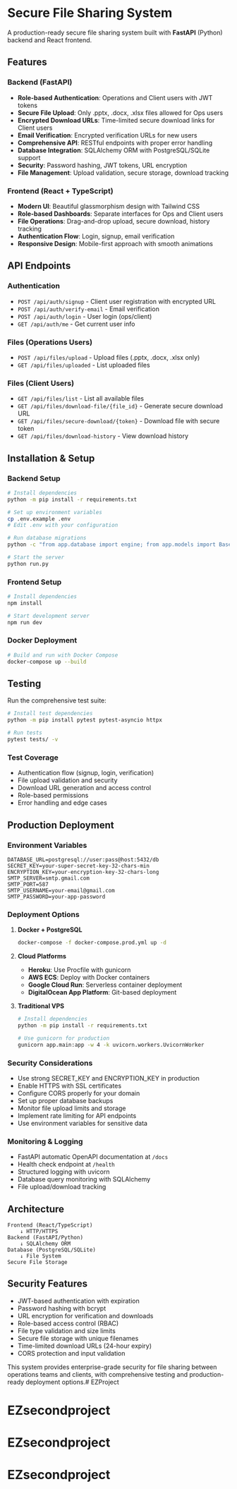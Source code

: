 # Secure File Sharing System

A production-ready secure file sharing system built with **FastAPI** (Python) backend and React frontend.

## Features

### Backend (FastAPI)
- **Role-based Authentication**: Operations and Client users with JWT tokens
- **Secure File Upload**: Only .pptx, .docx, .xlsx files allowed for Ops users
- **Encrypted Download URLs**: Time-limited secure download links for Client users
- **Email Verification**: Encrypted verification URLs for new users
- **Comprehensive API**: RESTful endpoints with proper error handling
- **Database Integration**: SQLAlchemy ORM with PostgreSQL/SQLite support
- **Security**: Password hashing, JWT tokens, URL encryption
- **File Management**: Upload validation, secure storage, download tracking

### Frontend (React + TypeScript)
- **Modern UI**: Beautiful glassmorphism design with Tailwind CSS
- **Role-based Dashboards**: Separate interfaces for Ops and Client users
- **File Operations**: Drag-and-drop upload, secure download, history tracking
- **Authentication Flow**: Login, signup, email verification
- **Responsive Design**: Mobile-first approach with smooth animations

## API Endpoints

### Authentication
- `POST /api/auth/signup` - Client user registration with encrypted URL
- `POST /api/auth/verify-email` - Email verification
- `POST /api/auth/login` - User login (ops/client)
- `GET /api/auth/me` - Get current user info

### Files (Operations Users)
- `POST /api/files/upload` - Upload files (.pptx, .docx, .xlsx only)
- `GET /api/files/uploaded` - List uploaded files

### Files (Client Users)
- `GET /api/files/list` - List all available files
- `GET /api/files/download-file/{file_id}` - Generate secure download URL
- `GET /api/files/secure-download/{token}` - Download file with secure token
- `GET /api/files/download-history` - View download history

## Installation & Setup

### Backend Setup
```bash
# Install dependencies
python -m pip install -r requirements.txt

# Set up environment variables
cp .env.example .env
# Edit .env with your configuration

# Run database migrations
python -c "from app.database import engine; from app.models import Base; Base.metadata.create_all(bind=engine)"

# Start the server
python run.py
```

### Frontend Setup
```bash
# Install dependencies
npm install

# Start development server
npm run dev
```

### Docker Deployment
```bash
# Build and run with Docker Compose
docker-compose up --build
```

## Testing

Run the comprehensive test suite:
```bash
# Install test dependencies
python -m pip install pytest pytest-asyncio httpx

# Run tests
pytest tests/ -v
```

### Test Coverage
- Authentication flow (signup, login, verification)
- File upload validation and security
- Download URL generation and access control
- Role-based permissions
- Error handling and edge cases

## Production Deployment

### Environment Variables
```env
DATABASE_URL=postgresql://user:pass@host:5432/db
SECRET_KEY=your-super-secret-key-32-chars-min
ENCRYPTION_KEY=your-encryption-key-32-chars-long
SMTP_SERVER=smtp.gmail.com
SMTP_PORT=587
SMTP_USERNAME=your-email@gmail.com
SMTP_PASSWORD=your-app-password
```

### Deployment Options

1. **Docker + PostgreSQL**
   ```bash
   docker-compose -f docker-compose.prod.yml up -d
   ```

2. **Cloud Platforms**
   - **Heroku**: Use Procfile with gunicorn
   - **AWS ECS**: Deploy with Docker containers
   - **Google Cloud Run**: Serverless container deployment
   - **DigitalOcean App Platform**: Git-based deployment

3. **Traditional VPS**
   ```bash
   # Install dependencies
   python -m pip install -r requirements.txt
   
   # Use gunicorn for production
   gunicorn app.main:app -w 4 -k uvicorn.workers.UvicornWorker
   ```

### Security Considerations
- Use strong SECRET_KEY and ENCRYPTION_KEY in production
- Enable HTTPS with SSL certificates
- Configure CORS properly for your domain
- Set up proper database backups
- Monitor file upload limits and storage
- Implement rate limiting for API endpoints
- Use environment variables for sensitive data

### Monitoring & Logging
- FastAPI automatic OpenAPI documentation at `/docs`
- Health check endpoint at `/health`
- Structured logging with uvicorn
- Database query monitoring with SQLAlchemy
- File upload/download tracking

## Architecture

```
Frontend (React/TypeScript)
    ↓ HTTP/HTTPS
Backend (FastAPI/Python)
    ↓ SQLAlchemy ORM
Database (PostgreSQL/SQLite)
    ↓ File System
Secure File Storage
```

## Security Features
- JWT-based authentication with expiration
- Password hashing with bcrypt
- URL encryption for verification and downloads
- Role-based access control (RBAC)
- File type validation and size limits
- Secure file storage with unique filenames
- Time-limited download URLs (24-hour expiry)
- CORS protection and input validation

This system provides enterprise-grade security for file sharing between operations teams and clients, with comprehensive testing and production-ready deployment options.# EZProject
# EZsecondproject
# EZsecondproject
# EZsecondproject
